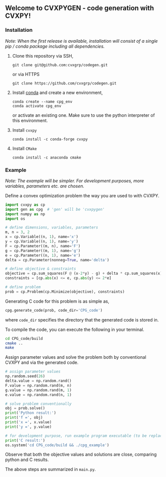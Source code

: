 
## Welcome to CVXPYGEN - code generation with CVXPY!

### Installation

*Note: When the first release is available, installation will consist of a single pip / conda package including all dependencies.*

1. Clone this repository via SSH,
   ```
   git clone git@github.com:cvxgrp/codegen.git
   ```
   or via HTTPS
    ```
   git clone https://github.com/cvxgrp/codegen.git
    ```


2. Install [conda](https://docs.conda.io/en/latest/) and create a new environment,
    ```
    conda create --name cpg_env
    conda activate cpg_env
    ```
    or activate an existing one. Make sure to use the python interpreter of this environment.
   

3. Install ``cvxpy``
    ```
   conda install -c conda-forge cvxpy
   ```
   

4. Install ``CMake``
    ```
   conda install -c anaconda cmake
    ```
   
### Example

*Note: The example will be simpler. For development purposes, more variables, parameters etc. are chosen.*

Define a convex optimization problem the way you are used to with CVXPY.

```python
import cvxpy as cp
import gen as cpg  # 'gen' will be 'cvxpygen'
import numpy as np
import os

# define dimensions, variables, parameters
m, n = 3, 2
x = cp.Variable((n, 1), name='x')
y = cp.Variable((n, 1), name='y')
F = cp.Parameter((m, n), name='F')
g = cp.Parameter((m, 1), name='g')
e = cp.Parameter((n, 1), name='e')
delta = cp.Parameter(nonneg=True, name='delta')

# define objective & constraints
objective = cp.sum_squares(F @ (x-2*y) - g) + delta * cp.sum_squares(x)
constraints = [cp.abs(x) <= e, cp.abs(y) <= 2*e]

# define problem
prob = cp.Problem(cp.Minimize(objective), constraints)
```

Generating C code for this problem is as simple as,

```python
cpg.generate_code(prob, code_dir='CPG_code')
```

where ``code_dir`` specifies the directory that the generated code is stored in.

To compile the code, you can execute the following in your terminal.

```bash
cd CPG_code/build
cmake ..
make
```

Assign parameter values and solve the problem both by conventional CVXPY and via the generated code.

```python
# assign parameter values
np.random.seed(26)
delta.value = np.random.rand()
F.value = np.random.rand(m, n)
g.value = np.random.rand(m, 1)
e.value = np.random.rand(n, 1)

# solve problem conventionally
obj = prob.solve()
print('Python result:')
print('f =', obj)
print('x =', x.value)
print('y =', y.value)

# for development purpose, run example program executable (to be replaced by custom solve method)
print('C result:')
os.system('cd CPG_code/build && ./cpg_example')
```

Observe that both the objective values and solutions are close, comparing python and C results.

The above steps are summarized in ``main.py``.